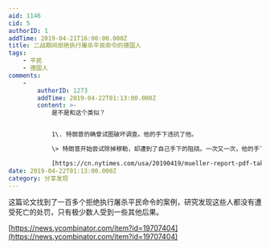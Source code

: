 ```yaml
---
aid: 1146
cid: 5
authorID: 1
addTime: 2019-04-21T16:00:00.000Z
title: 二战期间拒绝执行屠杀平民命令的德国人
tags:
    - 平民
    - 德国人
comments:
    -
        authorID: 1273
        addTime: 2019-04-22T01:13:00.000Z
        content: >-
            是不是和这个类似？


            1\. 特朗普的确曾试图破坏调查。他的手下违抗了他。  

            \> 特朗普开始尝试除掉穆勒，却遭到了自己手下的阻挠。一次又一次，他的手下像堡垒一样挡住特朗普最具破坏性的冲动。  

            [https://cn.nytimes.com/usa/20190419/mueller-report-pdf-takeaways/](https://cn.nytimes.com/usa/20190419/mueller-report-pdf-takeaways/)
date: 2019-04-22T01:13:00.000Z
category: 分享发现
---
```


这篇论文找到了一百多个拒绝执行屠杀平民命令的案例，研究发现这些人都没有遭受死亡的处罚，只有极少数人受到一些其他后果。

[https://news.ycombinator.com/item?id=19707404](https://news.ycombinator.com/item?id=19707404)

